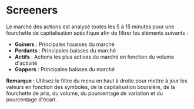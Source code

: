 # **Screeners**

Le marché des actions est analysé toutes les 5 à 15 minutes pour une fourchette de capitalisation spécifique afin de filtrer les éléments suivants :

- **Gainers** : Principales hausses du marché
- **Perdants** : Principales baisses du marché
- **Actifs** : Actions les plus actives du marché en fonction du volume d'activité
- **Gappers** : Principales baisses du marché

**Remarque** : Utilisez le filtre du menu en haut à droite pour mettre à jour les valeurs en fonction des symboles, de la capitalisation boursière, de la fourchette de prix, du volume, du pourcentage de variation et du pourcentage d'écart.